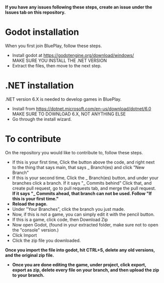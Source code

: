 <B> If you have any issues following these steps, create an issue under the Issues tab on this repository. </b>
# Godot installation
When you first join BluePlay, follow these steps.
- Install godot at https://godotengine.org/download/windows/ <BR>
MAKE SURE YOU INSTALL THE .NET VERSION <BR>
- Extract the files, then move to the next step.
# .NET installation
.NET version 6.X is needed to develop games in BluePlay. 
- Install from https://dotnet.microsoft.com/en-us/download/dotnet/6.0 <BR>MAKE SURE TO DOWNLOAD 6.X, NOT ANYTHING ELSE<BR>
- Go through the install wizard.
# To contribute
On the repository you would like to contribute to, follow these steps.
- If this is your first time, Click the button above the code, and right next to the thing that says main, that says _ Branch(es) and click "New Branch"<br>
- If this is your second time, Click the _ Branch(es) button, and under your branches click a branch. If it says "_ Commits behind" Click that, and create pull request, go to pull requests tab, and merge the pull request.
<B> If it says "_ Commits ahead, that branch can not be used. Follow "If this is your first time."
- Reload the page. </b>
- Under "Your Branches", click the branch you just made.
- Now, if this is not a game, you can simply edit it with the pencil button.
- If this is a game, click code, then Download Zip
- Now open Godot, (found in your extracted folder, make sure not to open the "console" version.)
- Click Import
- Click the zip file you downloaded.<BR>

<b> Once you import the file into godot, hit CTRL+S, delete any old versions, and the original zip file.

- Once you are done editing the game, under project, click export, export as zip, delete every file on your branch, and then upload the zip to your branch.

